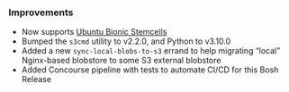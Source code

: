 ### Improvements

- Now supports [Ubuntu Bionic Stemcells](https://bosh.io/stemcells#ubuntu-bionic)
- Bumped the `s3cmd` utility to v2.2.0, and Python to v3.10.0
- Added a new `sync-local-blobs-to-s3` errand to help migrating “local” Nginx-based blobstore to some S3 external blobstore
- Added Concourse pipeline with tests to automate CI/CD for this Bosh Release

